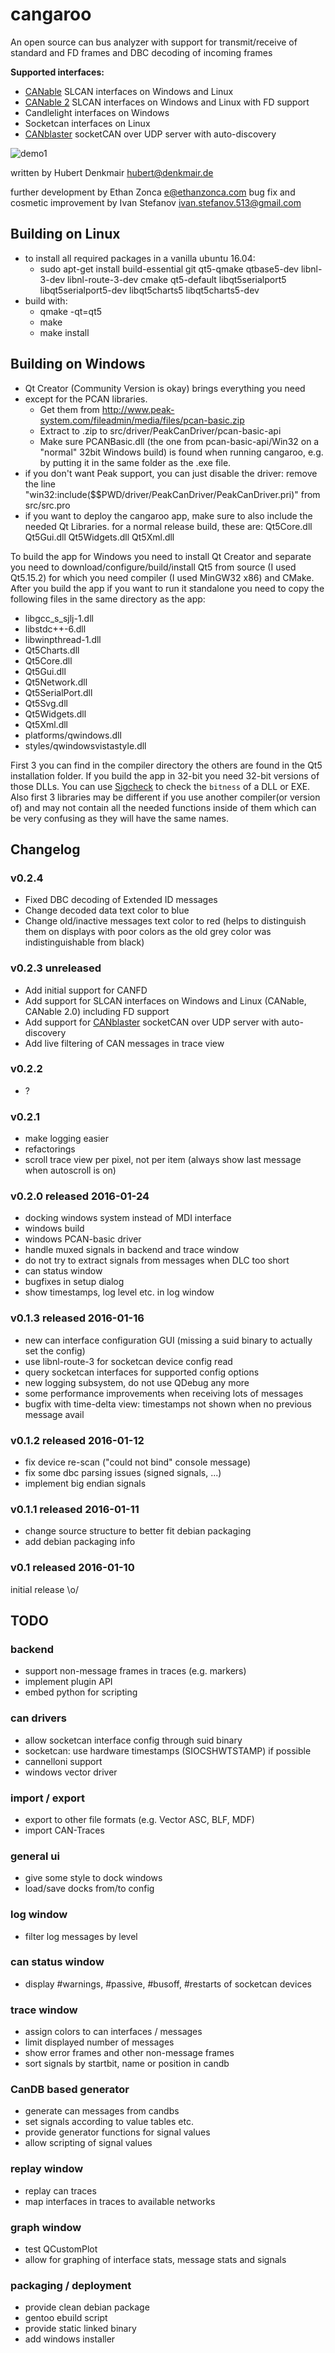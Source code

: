 # cangaroo
An open source can bus analyzer with support for transmit/receive of standard and FD frames and DBC decoding of incoming frames

**Supported interfaces:**

* [CANable](http://canable.io) SLCAN interfaces on Windows and Linux
* [CANable 2](http://canable.io) SLCAN interfaces on Windows and Linux with FD support
* Candlelight interfaces on Windows
* Socketcan interfaces on Linux
* [CANblaster](https://github.com/normaldotcom/canblaster) socketCAN over UDP server with auto-discovery

![demo1](https://user-images.githubusercontent.com/2422337/179544017-0deb66ab-e81d-4e6c-9d99-4059a14921c0.gif)


written by Hubert Denkmair <hubert@denkmair.de>

further development by Ethan Zonca <e@ethanzonca.com>
bug fix and cosmetic improvement by Ivan Stefanov <ivan.stefanov.513@gmail.com>


## Building on Linux
* to install all required packages in a vanilla ubuntu 16.04:
  * sudo apt-get install build-essential git qt5-qmake qtbase5-dev libnl-3-dev libnl-route-3-dev cmake qt5-default libqt5serialport5 libqt5serialport5-dev libqt5charts5 libqt5charts5-dev
* build with:
  * qmake -qt=qt5
  * make
  * make install

## Building on Windows
* Qt Creator (Community Version is okay) brings everything you need
* except for the PCAN libraries. 
  * Get them from http://www.peak-system.com/fileadmin/media/files/pcan-basic.zip
  * Extract to .zip to src/driver/PeakCanDriver/pcan-basic-api
  * Make sure PCANBasic.dll (the one from pcan-basic-api/Win32 on a "normal" 32bit Windows build)
    is found when running cangaroo, e.g. by putting it in the same folder as the .exe file.
* if you don't want Peak support, you can just disable the driver:
  remove the line "win32:include($$PWD/driver/PeakCanDriver/PeakCanDriver.pri)"
  from src/src.pro
* if you want to deploy the cangaroo app, make sure to also include the needed Qt Libraries.
  for a normal release build, these are: Qt5Core.dll Qt5Gui.dll Qt5Widgets.dll Qt5Xml.dll

To build the app for Windows you need to install Qt Creator and separate you need to download/configure/build/install Qt5 from source (I used Qt5.15.2) for which you need compiler (I used MinGW32 x86) and CMake. After you build the app if you want to run it standalone you need to copy the following files in the same directory as the app:
* libgcc_s_sjlj-1.dll
* libstdc++-6.dll
* libwinpthread-1.dll
* Qt5Charts.dll
* Qt5Core.dll
* Qt5Gui.dll
* Qt5Network.dll
* Qt5SerialPort.dll
* Qt5Svg.dll
* Qt5Widgets.dll
* Qt5Xml.dll
* platforms/qwindows.dll
* styles/qwindowsvistastyle.dll

First 3 you can find in the compiler directory the others are found in the Qt5 installation folder. If you build the app in 32-bit you need 32-bit versions of those DLLs. You can use [Sigcheck](https://learn.microsoft.com/en-us/sysinternals/downloads/sigcheck) to check the `bitness` of a DLL or EXE. Also first 3 libraries may be different if you use another compiler(or version of) and may not contain all the needed functions inside of them which can be very confusing as they will have the same names.

## Changelog

### v0.2.4
* Fixed DBC decoding of Extended ID messages
* Change decoded data text color to blue
* Change old/inactive messages text color to red (helps to distinguish them on displays with poor colors as the old grey color was indistinguishable from black)

### v0.2.3 unreleased
* Add initial support for CANFD
* Add support for SLCAN interfaces on Windows and Linux (CANable, CANable 2.0) including FD support
* Add support for [CANblaster](https://github.com/normaldotcom/canblaster) socketCAN over UDP server with auto-discovery
* Add live filtering of CAN messages in trace view

### v0.2.2
* ?

### v0.2.1
* make logging easier
* refactorings
* scroll trace view per pixel, not per item (always show last message when autoscroll is on)

### v0.2.0 released 2016-01-24
* docking windows system instead of MDI interface
* windows build
* windows PCAN-basic driver
* handle muxed signals in backend and trace window
* do not try to extract signals from messages when DLC too short
* can status window
* bugfixes in setup dialog
* show timestamps, log level etc. in log window

### v0.1.3 released 2016-01-16
* new can interface configuration GUI (missing a suid binary to actually set the config)
* use libnl-route-3 for socketcan device config read
* query socketcan interfaces for supported config options
* new logging subsystem, do not use QDebug any more
* some performance improvements when receiving lots of messages 
* bugfix with time-delta view: timestamps not shown when no previous message avail

### v0.1.2 released 2016-01-12
* fix device re-scan ("could not bind" console message)
* fix some dbc parsing issues (signed signals, ...)
* implement big endian signals

### v0.1.1 released 2016-01-11
* change source structure to better fit debian packaging
* add debian packaging info

### v0.1 released 2016-01-10
initial release \o/



## TODO

### backend
* support non-message frames in traces (e.g. markers)
* implement plugin API
* embed python for scripting

### can drivers
* allow socketcan interface config through suid binary
* socketcan: use hardware timestamps (SIOCSHWTSTAMP) if possible
* cannelloni support
* windows vector driver

### import / export
* export to other file formats (e.g. Vector ASC, BLF, MDF)
* import CAN-Traces

### general ui
* give some style to dock windows
* load/save docks from/to config

### log window
* filter log messages by level

### can status window
* display #warnings, #passive, #busoff, #restarts of socketcan devices

### trace window
* assign colors to can interfaces / messages
* limit displayed number of messages
* show error frames and other non-message frames
* sort signals by startbit, name or position in candb

### CanDB based generator
* generate can messages from candbs
* set signals according to value tables etc.
* provide generator functions for signal values
* allow scripting of signal values

### replay window
* replay can traces
* map interfaces in traces to available networks

### graph window
* test QCustomPlot
* allow for graphing of interface stats, message stats and signals

### packaging / deployment
* provide clean debian package
* gentoo ebuild script
* provide static linked binary
* add windows installer


